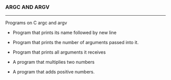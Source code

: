 ### ARGC AND ARGV
---
Programs on C argc and argv

* Program that prints its name followed by new line

* Program that prints the number of arguments passed into it.

* Program that prints all arguments it receives

* A program that multiplies two numbers

* A program that adds positive numbers.
